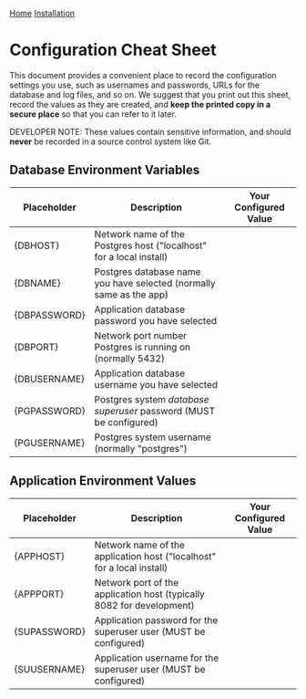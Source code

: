 [Home](./index.md)
[Installation](./INSTALLATION.md)

# Configuration Cheat Sheet

This document provides a convenient place to record the configuration
settings you use, such as usernames and passwords, URLs for the database and
log files, and so on.  We suggest that you print out this sheet, record the
values as they are created, and **keep the printed copy in a secure place**
so that you can refer to it later.

DEVELOPER NOTE:  These values contain sensitive information, and should
**never** be recorded in a source control system like Git.

## Database Environment Variables

| Placeholder  | Description                                                         | Your Configured Value |
|--------------|---------------------------------------------------------------------|-----------------------|
| {DBHOST}     | Network name of the Postgres host ("localhost" for a local install) |                       | 
| {DBNAME}     | Postgres database name you have selected (normally same as the app) |                       |
| {DBPASSWORD} | Application database password you have selected                     |                       |
| {DBPORT}     | Network port number Postgres is running on (normally 5432)          |                       |
| {DBUSERNAME} | Application database username you have selected                     |                       |
| {PGPASSWORD} | Postgres system *database superuser* password (MUST be configured)  |                       |
| {PGUSERNAME} | Postgres system username (normally "postgres")                      |                       |

## Application Environment Values

| Placeholder  | Description                                                            | Your Configured Value |
|--------------|------------------------------------------------------------------------|-----------------------|
| {APPHOST}    | Network name of the application host ("localhost" for a local install) |                       |
| {APPPORT}    | Network port of the application host (typically 8082 for development)  |                       |
| {SUPASSWORD} | Application password for the superuser user (MUST be configured)       |                       |
| {SUUSERNAME} | Application username for the superuser user (MUST be configured)       |                       |

